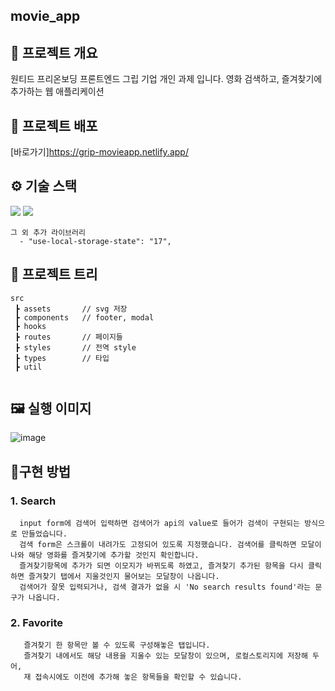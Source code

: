 ## movie_app


## 📜 프로젝트 개요
원티드 프리온보딩 프론트엔드 그립 기업 개인 과제 입니다.
영화 검색하고, 즐겨찾기에 추가하는 웹 애플리케이션

## 🔗 프로젝트 배포
[바로가기]https://grip-movieapp.netlify.app/

## ⚙ 기술 스택
  <img src="https://img.shields.io/badge/TypeScript-v4.4.2-blue"/>
  <img src="https://img.shields.io/badge/React-v18.1.0-blue"/>

```
그 외 추가 라이브러리
  - "use-local-storage-state": "17",
```

## 🎄 프로젝트 트리

```
src
 ┣ assets       // svg 저장
 ┣ components   // footer, modal
 ┣ hooks        
 ┣ routes       // 페이지들
 ┣ styles       // 전역 style
 ┣ types        // 타입
 ┣ util
 
```

## 🖼 실행 이미지
![image](https://user-images.githubusercontent.com/79175916/176614122-4372eb7e-6318-4400-b1d9-809584e7dc66.png)

## 🔧구현 방법
### 1. Search
      input form에 검색어 입력하면 검색어가 api의 value로 들어가 검색이 구현되는 방식으로 만들었습니다.
      검색 form은 스크롤이 내려가도 고정되어 있도록 지정했습니다. 검색어를 클릭하면 모달이 나와 해당 영화를 즐겨찾기에 추가할 것인지 확인합니다.
      즐겨찾기항목에 추가가 되면 이모지가 바뀌도록 하였고, 즐겨찾기 추가된 항목을 다시 클릭하면 즐겨찾기 탭에서 지울것인지 물어보는 모달창이 나옵니다.
      검색어가 잘못 입력되거나, 검색 결과가 없을 시 'No search results found'라는 문구가 나옵니다.
  
### 2. Favorite
       즐겨찾기 한 항목만 볼 수 있도록 구성해놓은 탭입니다.
       즐겨찾기 내에서도 해당 내용을 지울수 있는 모달창이 있으며, 로컬스토리지에 저장해 두어,
       재 접속시에도 이전에 추가해 놓은 항목들을 확인할 수 있습니다.
